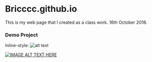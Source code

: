 # Bricccc.github.io
This is my web page that I created as a class work. 16th October 2018.
### Demo Project
Inline-style: 
![alt text](https://www.freeiconspng.com/uploads/clouds-png-18.png "Logo Title Text 1")

<a href="https://youtu.be/PFw7of0_Rsw
" target="_blank"><img src="https://www.freeiconspng.com/uploads/clouds-png-18.png" 
alt="IMAGE ALT TEXT HERE" /></a>
